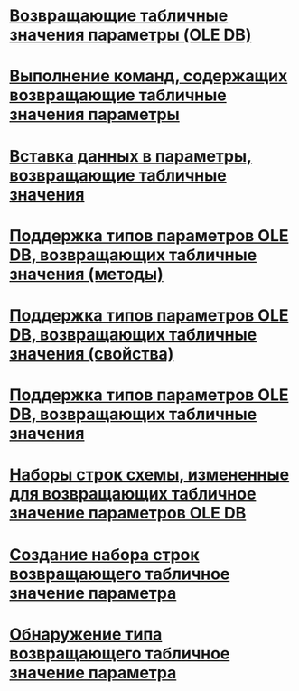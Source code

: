 # [Возвращающие табличные значения параметры (OLE DB)](table-valued-parameters-ole-db.md)

# [Выполнение команд, содержащих возвращающие табличные значения параметры](executing-commands-containing-table-valued-parameters.md)
# [Вставка данных в параметры, возвращающие табличные значения](inserting-data-into-table-valued-parameters.md)
# [Поддержка типов параметров OLE DB, возвращающих табличные значения (методы)](ole-db-table-valued-parameter-type-support-methods.md)
# [Поддержка типов параметров OLE DB, возвращающих табличные значения (свойства)](ole-db-table-valued-parameter-type-support-properties.md)
# [Поддержка типов параметров OLE DB, возвращающих табличные значения](ole-db-table-valued-parameter-type-support.md)
# [Наборы строк схемы, измененные для возвращающих табличное значение параметров OLE DB](schema-rowsets-changed-for-ole-db-table-valued-parameters.md)
# [Создание набора строк возвращающего табличное значение параметра](table-valued-parameter-rowset-creation.md)
# [Обнаружение типа возвращающего табличное значение параметра](table-valued-parameter-type-discovery.md)

